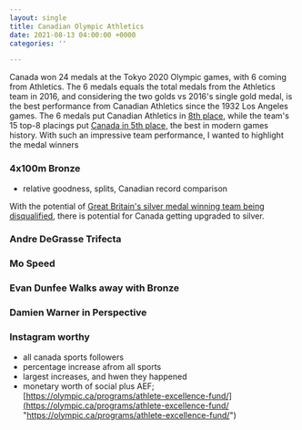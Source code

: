 ```yaml
---
layout: single
title: Canadian Olympic Athletics
date: 2021-08-13 04:00:00 +0000
categories: ''

---
```

Canada won 24 medals at the Tokyo 2020 Olympic games, with 6 coming from Athletics. The 6 medals equals the total medals from the Athletics team in 2016, and considering the two golds vs 2016's single gold medal, is the best performance from Canadian Athletics since the 1932 Los Angeles games. The 6 medals put Canadian Athletics in [8th place](https://www.worldathletics.org/competitions/olympic-games/the-xxxii-olympic-games-athletics-7132391/medaltable), while the team's 15 top-8 placings put [Canada in 5th place,](https://www.worldathletics.org/competitions/olympic-games/the-xxxii-olympic-games-athletics-7132391/placingtable) the best in modern games history. With such an impressive team performance, I wanted to highlight the medal winners

### 4x100m Bronze

* relative goodness, splits, Canadian record comparison

With the potential of [Great Britain's silver medal winning team being disqualified](https://www.cbc.ca/sports/olympics/summer/trackandfield/chinjindu-ujah-tests-positive-4-100m-tokyo-olympics-1.6138959), there is potential for Canada getting upgraded to silver.

### Andre DeGrasse Trifecta

### Mo Speed

### Evan Dunfee Walks away with Bronze

### Damien Warner in Perspective

### Instagram worthy

* all canada sports followers
* percentage increase afrom all sports
* largest increases, and hwen they happened
* monetary worth of social plus AEF; [https://olympic.ca/programs/athlete-excellence-fund/](https://olympic.ca/programs/athlete-excellence-fund/ "https://olympic.ca/programs/athlete-excellence-fund/")